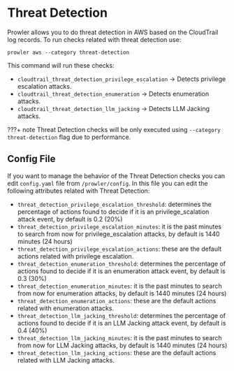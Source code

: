 # Threat Detection

Prowler allows you to do threat detection in AWS based on the CloudTrail log records. To run checks related with threat detection use:
```
prowler aws --category threat-detection
```
This command will run these checks:

* `cloudtrail_threat_detection_privilege_escalation` -> Detects privilege escalation attacks.
* `cloudtrail_threat_detection_enumeration` -> Detects enumeration attacks.
* `cloudtrail_threat_detection_llm_jacking` -> Detects LLM Jacking attacks.

???+ note
    Threat Detection checks will be only executed using `--category threat-detection` flag due to performance.

## Config File

If you want to manage the behavior of the Threat Detection checks you can edit `config.yaml` file from `/prowler/config`. In this file you can edit the following attributes related with Threat Detection:

* `threat_detection_privilege_escalation_threshold`: determines the percentage of actions found to decide if it is an privilege_scalation attack event, by default is 0.2 (20%)
* `threat_detection_privilege_escalation_minutes`: it is the past minutes to search from now for privilege_escalation attacks, by default is 1440 minutes (24 hours)
* `threat_detection_privilege_escalation_actions`: these are the default actions related with privilege escalation.
* `threat_detection_enumeration_threshold`: determines the percentage of actions found to decide if it is an enumeration attack event, by default is 0.3 (30%)
* `threat_detection_enumeration_minutes`: it is the past minutes to search from now for enumeration attacks, by default is 1440 minutes (24 hours)
* `threat_detection_enumeration_actions`: these are the default actions related with enumeration attacks.
* `threat_detection_llm_jacking_threshold`: determines the percentage of actions found to decide if it is an LLM Jacking attack event, by default is 0.4 (40%)
* `threat_detection_llm_jacking_minutes`: it is the past minutes to search from now for LLM Jacking attacks, by default is 1440 minutes (24 hours)
* `threat_detection_llm_jacking_actions`: these are the default actions related with LLM Jacking attacks.
